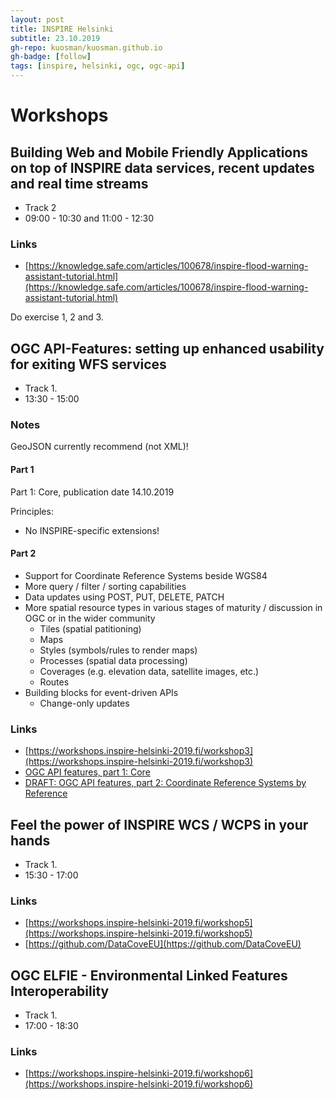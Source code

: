 ```yaml
---
layout: post
title: INSPIRE Helsinki
subtitle: 23.10.2019
gh-repo: kuosman/kuosman.github.io
gh-badge: [follow]
tags: [inspire, helsinki, ogc, ogc-api]
---
```


# Workshops

## Building Web and Mobile Friendly Applications on top of INSPIRE data services, recent updates and real time streams

* Track 2
* 09:00 - 10:30 and 11:00 - 12:30

### Links

* [https://knowledge.safe.com/articles/100678/inspire-flood-warning-assistant-tutorial.html](https://knowledge.safe.com/articles/100678/inspire-flood-warning-assistant-tutorial.html)

Do exercise 1, 2 and 3.

## OGC API-Features: setting up enhanced usability for exiting WFS services

* Track 1.
* 13:30 - 15:00

### Notes

GeoJSON currently recommend (not XML)!

#### Part 1

Part 1: Core, publication date 14.10.2019

Principles:
* No INSPIRE-specific extensions!

#### Part 2

* Support for Coordinate Reference Systems beside WGS84
* More query / filter / sorting capabilities
* Data updates using POST, PUT, DELETE, PATCH
* More spatial resource types in various stages of maturity / discussion in OGC or in the wider community
    * Tiles (spatial patitioning)
    * Maps
    * Styles (symbols/rules to render maps)
    * Processes (spatial data processing)
    * Coverages (e.g. elevation data, satellite images, etc.)
    * Routes
* Building blocks for event-driven APIs
    * Change-only updates

### Links

* [https://workshops.inspire-helsinki-2019.fi/workshop3](https://workshops.inspire-helsinki-2019.fi/workshop3)
* [OGC API features, part 1: Core](http://docs.opengeospatial.org/is/17-069r3/17-069r3.html)
* [DRAFT: OGC API features, part 2: Coordinate Reference Systems by Reference](http://docs.opengeospatial.org/DRAFTS/18-058.html)

## Feel the power of INSPIRE WCS / WCPS in your hands

* Track 1.
* 15:30 - 17:00

### Links

* [https://workshops.inspire-helsinki-2019.fi/workshop5](https://workshops.inspire-helsinki-2019.fi/workshop5)
* [https://github.com/DataCoveEU](https://github.com/DataCoveEU)

## OGC ELFIE - Environmental Linked Features Interoperability

* Track 1.
* 17:00 - 18:30

### Links

* [https://workshops.inspire-helsinki-2019.fi/workshop6](https://workshops.inspire-helsinki-2019.fi/workshop6)
